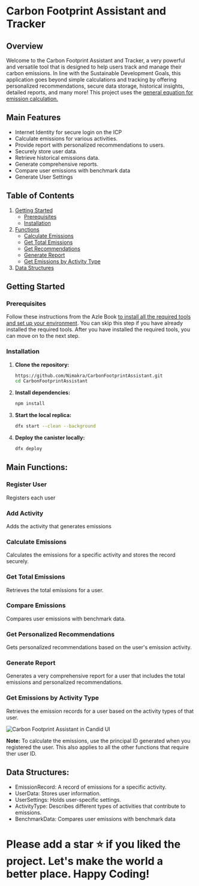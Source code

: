 # Carbon Footprint Assistant and Tracker

## Overview

Welcome to the Carbon Footprint Assistant and Tracker, a very powerful and versatile tool that is designed to help users track and manage their carbon emissions. In line with the Sustainable Development Goals, this application goes beyond simple calculations and tracking by offering personalized recommendations, secure data storage, historical insights, detailed reports, and many more! This project uses the [general equation for emission calculation.](https://www.epa.gov/air-emissions-factors-and-quantification/basic-information-air-emissions-factors-and-quantification)

## Main Features
- Internet Identity for secure login on the ICP
- Calculate emissions for various activities.
- Provide report with personalized recommendations to users.
- Securely store user data.
- Retrieve historical emissions data.
- Generate comprehensive reports.
- Compare user emissions with benchmark data
- Generate User Settings

  

## Table of Contents

1. [Getting Started](#getting-started)
   - [Prerequisites](#prerequisites)
   - [Installation](#installation)
2. [Functions](#functions)
   - [Calculate Emissions](#calculate-emissions)
   - [Get Total Emissions](#get-total-emissions)
   - [Get Recommendations](#get-recommendations)
   - [Generate Report](#generate-report)
   - [Get Emissions by Activity Type](#get-emissions-by-activity-type)
3. [Data Structures](#data-structures)


## Getting Started

### Prerequisites

Follow these instructions from the Azle Book [to install all the required tools and set up your environment](https://demergent-labs.github.io/azle/installation.html). You can skip this step if you have already installed the required tools.
After you have installed the required tools, you can move on to the next step.

### Installation

1. **Clone the repository:**
   ```bash
   https://github.com/Nimakra/CarbonFootprintAssistant.git
   cd CarbonFootprintAssistant

2. **Install dependencies:**
   ```bash
   npm install

3. **Start the local replica:**
   ```bash
   dfx start --clean --background

4. **Deploy the canister locally:**
   ```bash
   dfx deploy
   
## Main Functions:
### Register User
Registers each user
### Add Activity
Adds the activity that generates emissions
### Calculate Emissions
Calculates the emissions for a specific activity and stores the record securely.
### Get Total Emissions
Retrieves the total emissions for a user.
### Compare Emissions
Compares user emissions with benchmark data.
### Get Personalized Recommendations
Gets personalized recommendations based on the user's emission activity.
### Generate Report
Generates a very comprehensive report for a user that includes the total emissions and personalized recommendations.
### Get Emissions by Activity Type
Retrieves the emission records for a user based on the activity types of that user.

![Carbon Footprint Assistant in Candid UI](/src/assets/CarbonFootprintAssistant.png)

**Note:** To calculate the emissions, use the principal ID generated when you registered the user.
This also applies to all the other functions that require ther user ID.

## Data Structures:

- EmissionRecord: A record of emissions for a specific activity.
- UserData: Stores user information.
- UserSettings: Holds user-specific settings.
- ActivityType: Describes different types of activities that contribute to emissions.
- BenchmarkData: Compares user emissions with benchmark data


# Please add a star :star: if you liked the project. Let's make the world a better place. Happy Coding!

